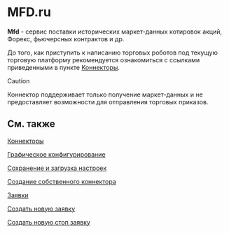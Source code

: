 # MFD.ru

**Mfd** \- сервис поставки исторических маркет\-данных котировок акций, Форекс, фьючерсных контрактов и др.

До того, как приступить к написанию торговых роботов под текущую торговую платформу рекомендуется ознакомиться с ссылками приведенными в пункте [Коннекторы](../../connectors.md). 

> [!CAUTION]
> Коннектор поддерживает только получение маркет\-данных и не предоставляет возможности для отправления торговых приказов. 

## См. также

[Коннекторы](../../connectors.md)

[Графическое конфигурирование](../graphical_configuration.md)

[Сохранение и загрузка настроек](../save_and_load_settings.md)

[Создание собственного коннектора](../creating_own_connector.md)

[Заявки](../../orders_management.md)

[Создать новую заявку](../../orders_management/create_new_order.md)

[Создать новую стоп заявку](../../orders_management/create_new_stop_order.md)
